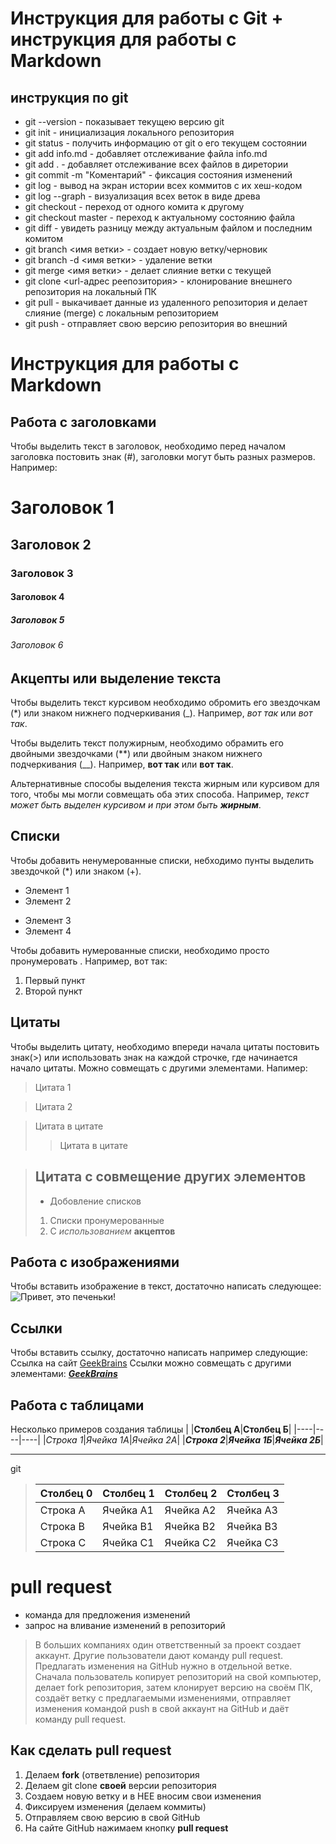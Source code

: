# Инструкция для работы с Git + инструкция для работы с Markdown

## инструкция по git

* git --version - показывает текущею версию git
* git init - инициализация локального репозитория
* git status - получить информацию от git о его текущем состоянии
* git add info.md - добавляет отслеживание файла info.md
* git add . - добавляет отслеживание всех файлов в диретории
* git commit -m "Коментарий" - фиксация состояния изменений
* git log - вывод на экран истории всех коммитов с их хеш-кодом
* git log --graph - визуализация всех веток в виде древа
* git checkout - переход от одного комита к другому
* git checkout master - переход к актуальному состоянию файла
* git diff - увидеть разницу между актуальным файлом и последним комитом
* git branch <имя ветки> - создает новую ветку/черновик
* git branch -d <имя ветки> - удаление ветки
* git merge <имя ветки> - делает слияние ветки с текущей
* git clone <url-адрес реепозитория> - клонирование внешнего репозитория на локальный ПК
* git pull - выкачивает данные из удаленного репозитория и делает слияние (merge) с локальным репозиторием
* git push - отправляет свою версию репозитория во внешний

# Инструкция для работы с Markdown

## Работа с заголовками
Чтобы выделить текст в заголовок, необходимо перед началом заголовка постовить знак (#), заголовки могут быть разных размеров. Например:
# Заголовок 1
## Заголовок 2
### Заголовок 3
#### Заголовок 4
##### Заголовок 5
###### Заголовок 6

## Акцепты или выделение текста

Чтобы выделить текст курсивом необходимо обромить его звездочкам (*) или знаком нижнего подчеркивания (_). Например, *вот так* или _вот так_.

Чтобы выделить текст полужирным, необходимо обрамить его двойными звездочками (**) или двойным знаком нижнего подчеркивания (__). Например, **вот так** или __вот так__.

Альтернативные способы выделения текста жирным или курсивом для того, чтобы мы могли совмещать оба этих способа. Например, _текст может быть выделен курсивом и при этом быть **жирным**_.

## Списки

Чтобы добавить ненумерованные списки, небходимо пунты выделить звездочкой (*) или знаком (+).
* Элемент 1
* Элемент 2
+ Элемент 3
+ Элемент 4

Чтобы добавить нумерованные списки, необходимо просто пронумеровать . Например, вот так:
1. Первый пункт
2. Второй пункт 

## Цитаты

Чтобы выделить цитату, необходимо впереди начала цитаты постовить знак(>) или использовать знак на каждой строчке, где начинается начало цитаты. Можно совмещать с другими элементами. Напимер:
> Цитата 1

>Цитата 2

> Цитата в цитате
>> Цитата в цитате

> ## Цитата с совмещение других элементов
> - Добовление списков
> 1. Списки пронумерованные
> 2. С *использованием* **акцептов**

## Работа с изображениями

Чтобы вставить изображение в текст, достаточно написать следующее:
![Привет, это печеньки!](mini_magick20221215-162-3rxh0d.png)

## Ссылки
Чтобы вставить ссылку, достаточно написать например следующие: Ссылка на сайт [GeekBrains](https://gb.ru/)
Ссылки можно совмещать с другими элементами: _**[GeekBrains](https://gb.ru/)**_

## Работа с таблицами

Несколько примеров создания таблицы
| |**Столбец А**|**Столбец Б**|
|----|----|----|
|*Строка 1*|*Ячейка 1А*|*Ячейка 2А*|
|_**Строка 2**_|_**Ячейка 1Б**_|_**Ячейка 2Б**_|

***
git 
>|Столбец 0|Столбец 1|Столбец 2|Столбец 3|
>|----|----|----|----|
>|Строка A|Ячейка A1|Ячейка A2|Ячейка A3|
>|Строка B|Ячейка B1|Ячейка B2|Ячейка B3|
>|Строка C|Ячейка C1|Ячейка C2|Ячейка C3|

# pull request
* команда для предложения изменений 
* запрос на вливание изменений в репозиторий
> В больших компаниях один ответственный за проект создает аккаунт. Другие пользователи дают
команду pull request. Предлагать изменения на GitHub нужно в отдельной ветке. Сначала
пользователь копирует репозиторий на свой компьютер, делает fork репозитория, затем
клонирует версию на своём ПК, создаёт ветку с предлагаемыми изменениями, отправляет
изменения командой push в свой аккаунт на GitHub и даёт команду pull request. 

## Как сделать pull request
1. Делаем **fork** (ответвление) репозитория
2. Делаем git clone **своей** версии репозитория
3. Создаем новую ветку и в НЕЕ вносим свои изменения
4. Фиксируем изменения (делаем коммиты)
5. Отправляем свою версию в свой GitHub
6. На сайте GitHub нажимаем кнопку **pull request**